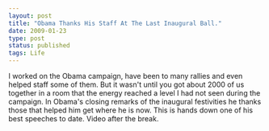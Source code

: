 ```yaml
---
layout: post
title: "Obama Thanks His Staff At The Last Inaugural Ball."
date: 2009-01-23
type: post
status: published
tags: Life
---
```



I worked on the Obama campaign, have been to many rallies and even helped staff some of them. But it wasn't until you got about 2000 of us together in a room that the energy reached a level I had not seen during the campaign. In Obama's closing remarks of the inaugural festivities he thanks those that helped him get where he is now. This is hands down one of his best speeches to date. Video after the break.
